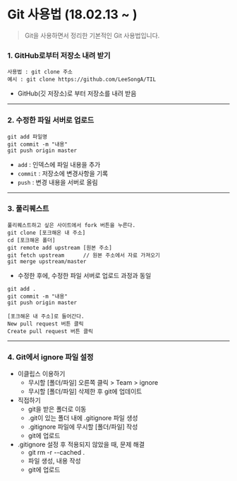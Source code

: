﻿# Git 사용법 (18.02.13 ~ )  
> Git을 사용하면서 정리한 기본적인 Git 사용법입니다.  

### 1. GitHub로부터 저장소 내려 받기  
```
사용법 : git clone 주소
예시 : git clone https://github.com/LeeSongA/TIL
```
- GitHub(깃 저장소)로 부터 저장소를 내려 받음  
---

### 2. 수정한 파일 서버로 업로드
```
git add 파일명
git commit -m "내용"
git push origin master
```
- `add` : 인덱스에 파일 내용을 추가
- `commit` : 저장소에 변경사항을 기록
- `push` : 변경 내용을 서버로 올림
---

### 3. 풀리퀘스트
```
풀리퀘스트하고 싶은 사이트에서 fork 버튼을 누른다.
git clone [포크해온 내 주소]
cd [포크해온 폴더]
git remote add upstream [원본 주소]
git fetch upstream		// 원본 주소에서 자료 가져오기
git merge upstream/master	
```
- 수정한 후에, 수정한 파일 서버로 업로드 과정과 동일
```
git add .			
git commit -m "내용"
git push origin master
```

```
[포크해온 내 주소]로 들어간다.
New pull request 버튼 클릭
Create pull request 버튼 클릭
```
---

### 4. Git에서 ignore 파일 설정
- 이클립스 이용하기
	- 무시할 [폴더/파일] 오른쪽 클릭 > Team > ignore
	- 무시할 [폴더/파일] 삭제한 후 git에 업데이트
- 직접하기
	- git을 받은 폴더로 이동
	- .git이 있는 폴더 내에 .gitignore 파일 생성
	- .gitignore 파일에 무시할 [폴더/파일] 작성
	- git에 업로드
- .gitignore 설정 후 적용되지 않았을 때, 문제 해결
	- git rm -r --cached .
	- 파일 생성, 내용 작성
	- git에 업로드

